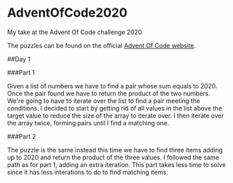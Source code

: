 # AdventOfCode2020
My take at the Advent Of Code challenge 2020

The puzzles can be found on the official [Advent Of Code website](https://adventofcode.com/2020).

##Day 1

###Part 1

Given a list of numbers we have to find a pair whose sum equals to 2020. Once the pair found we have to return the product of the two numbers.
We're going to have to iterate over the list to find a pair meeting the conditions. I decided to start by getting rid of all values in the list above the target value to reduce the size of the array to iterate over.
I then iterate over the array twice, forming pairs until I find a matching one.

###Part 2

The puzzle is the same instead this time we have to find three items adding up to 2020 and return the product of the three values. I followed the same path as for part 1, adding an extra iteration. This part takes less time to solve since it has less interations to do to find matching items.
